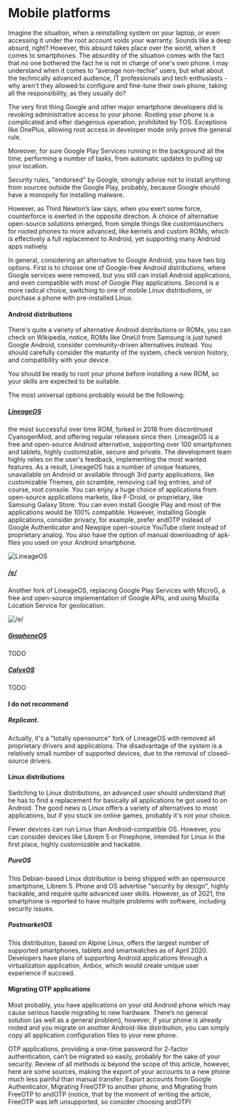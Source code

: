 # Mobile platforms

Imagine the situation, when a reinstalling system on your laptop, or even accessing it under the root account voids your warranty. Sounds like a deep absurd, right? However, this absurd takes place over the world, when it comes to smartphones. The absurdity of the situation comes with the fact that no one bothered the fact he is not in charge of one's own phone. I may understand when it comes to “average non-techie" users, but what about the technically advanced audience, IT professionals and tech enthusiasts - why aren't they allowed to configure and fine-tune their own phone, taking all the responsibility, as they usually do? 

The very first thing Google and other major smartphone developers did is revoking administrative access to your phone. Rooting your phone is a complicated and ofter dangerous operation, prohibited by TOS. Exceptions like OnePlus, allowing root access in developer mode only prove the general rule. 

Moreover, for sure Google Play Services running in the background all the time, performing a number of tasks, from automatic updates to pulling up your location. 

Security rules, "endorsed" by Google, strongly advise not to install anything from sources outside the Google Play, probably, because Google should have a monopoly for installing malware.

However, as Third Newton’s law says, when you exert some force, counterforce is exerted in the opposite direction. A choice of alternative open-source solutions emerged, from simple things like customlaunchers for rooted phones to more advanced, like kernels and custom ROMs, which is effectively a full replacement to Android, yet supporting many Android apps natively. 

In general, considering an alternative to Google Android, you have two big options. First is to choose one of Google-free Android distributions, where Google services were removed, but you still can install Android applications, and even compatible with most of Google Play applications. Second is a more radical choice, switching to one of mobile Linux distributions, or purchase a phone with pre-installed Linux.  

#### Android distributions

There's quite a variety of alternative Android distributions or ROMs, you can check on Wikipedia, notice, ROMs like OneUI from Samsung is just tuned Google Android, consider community-driven alternatives instead. You should carefully consider the maturity of the system, check version history, and compatibility with your device.  

You should be ready to root your phone before installing a new ROM, so your skills are expected to be suitable. 

The most universal options probably would be the following: 

##### [LineageOS](https://lineageos.org/)
the most successful over time ROM, forked in 2016 from discontinued CyanogenMod, and offering regular releases since then. LineageOS is a free and open-source Android alternative, supporting over 100 smartphones and tablets, highly customizable, secure and private. The development team highly relies on the user's feedback, implementing the most wanted features. As a result, LineageOS has a number of unique features, unavailable on Android or available through 3rd party applications, like customizable Themes, pin scramble, removing call log entries, and of course, root console. You can enjoy a huge choice of applications from open-source applications markets, like F-Droid, or proprietary, like Samsung Galaxy Store. You can even install Google Play and most of the applications would be 100% compatible. However, installing Google applications, consider privacy, for example, prefer andOTP instead of Google Authenticator and Newpipe open-source YouTube client instead of proprietary analog. You also have the option of manual downloading of apk-files you used on your Android smartphone. 

![LineageOS](https://raw.githubusercontent.com/yuchdev/Blog/master/images/tewtqg/mobile/lineageos.png)

##### [/e/](https://e.foundation/)

Another fork of LineageOS, replacing Google Play Services with MicroG, a free and open-source implementation of Google APIs, and using Mozilla Location Service for geolocation. 

![/e/](https://raw.githubusercontent.com/yuchdev/Blog/master/images/tewtqg/mobile/e.png)

#####  [GrapheneOS](https://grapheneos.org)
TODO

#####  [CalyxOS](https://calyxos.org/)
TODO

#### I do not recommend

##### Replicant. 

Actually, it's a "totally opensource" fork of LineageOS with removed all proprietary drivers and applications. The disadvantage of the system is a relatively small number of supported devices, due to the removal of closed-source drivers. 

#### Linux distributions 

Switching to Linux distributions, an advanced user should understand that he has to find a replacement for basically all applications he got used to on Android. The good news is Linux offers a variety of alternatives to most applications, but if you stuck on online games, probably it's not your choice.  

Fewer devices can run Linux than Android-compatible OS. However, you can consider devices like Librem 5 or Pinephone, intended for Linux in the first place, highly customizable and hackable. 

##### PureOS
This Debian-based Linux distribution is being shipped with an opensource smartphone, Librem 5. Phone and OS advertise "security by design", highly hackable, and require quite advanced user skills. However, as of 2021, the smartphone is reported to have multiple problems with software, including security issues.

##### PostmarketOS
This distribution, based on Alpine Linux, offers the largest number of supported smartphones, tablets and smartwatches as of April 2020. Developers have plans of supporting Android applications through a virtualization application, Anbox, which would create unique user experience if succeed. 

 
#### Migrating OTP applications 

Most probably, you have applications on your old Android phone which may cause serious hassle migrating to new hardware. There’s no general solution (as well as a general problem), however, if your phone is already rooted and you migrate on another Android-like distribution, you can simply copy all application configuration files to your new phone. 

OTP applications, providing a one-time password for 2-factor authentication, can’t be migrated so easily, probably for the sake of your security. Review of all methods is beyond the scope of this article, however, here are some sources, making the export of your accounts to a new phone much less painful than manual transfer: Export accounts from Google Authenticator, Migrating FreeOTP to another phone, and Migrating from FreeOTP to andOTP (notice, that by the moment of writing the article, FreeOTP was left unsupported, so consider choosing andOTP)

